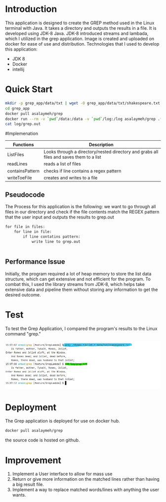 # Introduction
This application is designed to create the GREP method used in the Linux terminal with Java. It takes a directory and outputs the results in a file.
It is developed using JDK-8 Java. JDK-8 introduced streams and lambada, which I utilized in the grep application. Image is created and uploaded on docker for ease of use and distribution.
Technologies that I used to develop this application:

- JDK 8 
- Docker
- intellij


# Quick Start
````bash
mkdir -p grep_app/data/txt | wget -O grep_app/data/txt/shakespeare.txt https://gist.githubusercontent.com/jarviscanada/c5408fc8f8ad0aa9606f76c8d4fde269/raw/c04d4f5d5adea39fff35ba3b9ec889d667292a0e/shakespeare.txt
cd grep_app
docker pull asalaymeh/grep
docker run --rm -v `pwd`/data:/data -v `pwd`/log:/log asalaymeh/grep .*Romeo.*Juliet.* /data /log/grep.out
cat log/grep.out


````

#Implemenation


| Functions | Description                                                                           |
|-----------|---------------------------------------------------------------------------------------|
| ListFiles | Looks through a directory/nested directory and grabs all files and saves them to a list |
| readLines | reads a list of files                                                                 |
| containsPattern| checks if line contains a regex pattern                                               |
| writeToeFile | creates and writes to a file                                                          |



## Pseudocode
The Process for this application is the following: we want to go through all files in our directory and check if the file contents match the REGEX pattern that the user input and outputs the results to grep.out
```
for file in files:
    for line in file:
        if line contatins pattern:
            write line to grep.out
 
```



## Performance Issue

Initially, the program required a lot of heap memory to store the list data structure, which can get extensive and not efficient for the program.
To combat this, I used the library streams from JDK-8,
which helps take extensive data and pipeline them
without storing any information to get the desired outcome.



# Test
To test the Grep Application, I compared the program's results to the Linux command "grep."

<img src="Assests/test.png">


# Deployment
The Grep application is deployed for use on docker hub.
```bash
docker pull asalaymeh/grep
```
the source code is hosted on github. 


# Improvement
1. Implement a User interface to allow for mass use
2. Return or give more information on the matched lines rather than having a big result file.
3. Implement a way to replace matched words/lines with anything the user wants. 